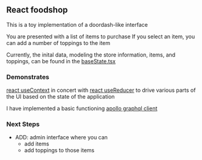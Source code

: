 ## React foodshop

This is a toy implementation of a doordash-like interface

You are presented with a list of items to purchase
If you select an item, you can add a number of toppings to the item

Currently, the inital data, modeling the store information, items, and toppings, can be found in the [baseState.tsx](./src/baseState.tsx)

### Demonstrates

[react useContext](https://react.dev/reference/react/useContext)
in concert with [react useReducer](https://react.dev/reference/react/useReducer)
to drive various parts of the UI based on the state of the application

I have implemented a basic functioning [apollo graphql client](https://new.apollographql.com/)

### Next Steps

- ADD: admin interface where you can
  - add items
  - add toppings to those items
